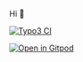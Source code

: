 Hi 👋

[![Typo3 CI](https://github.com/maks-oleksyuk/notes/actions/workflows/ci-typo3.yml/badge.svg?branch=typo3)](https://github.com/maks-oleksyuk/notes/actions/workflows/ci-typo3.yml?query=branch%3Atypo3)

[![Open in Gitpod](https://gitpod.io/button/open-in-gitpod.svg)](https://gitpod.io/#https://github.com/maks-oleksyuk/notes/tree/typo3)
